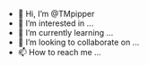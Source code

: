 - 👋 Hi, I’m @TMpipper
- 👀 I’m interested in ...
- 🌱 I’m currently learning ...
- 💞️ I’m looking to collaborate on ...
- 📫 How to reach me ...

<!---
TMpipper/TMpipper is a ✨ special ✨ repository because its `README.md` (this file) appears on your GitHub profile.
You can click the Preview link to take a look at your changes.
--->
